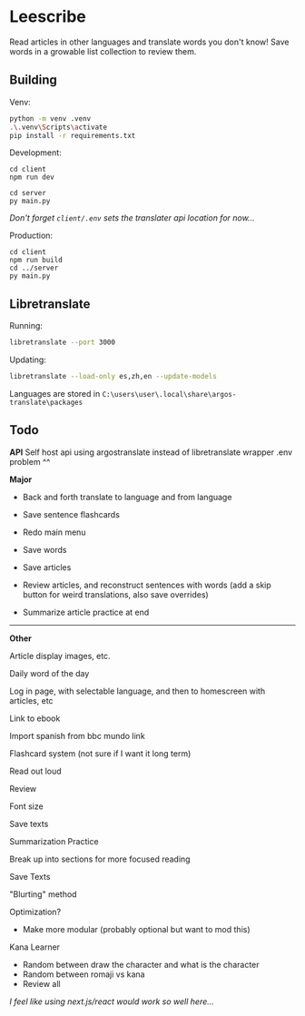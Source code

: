 # Leescribe
Read articles in other languages and translate words you don't know!
Save words in a growable list collection to review them.


## Building
Venv:
```sh
python -m venv .venv
.\.venv\Scripts\activate
pip install -r requirements.txt
```

Development:
```
cd client
npm run dev
```
```
cd server
py main.py
```
*Don't forget `client/.env` sets the translater api location for now...*

Production:
```
cd client
npm run build
cd ../server
py main.py
```


## Libretranslate
Running:
```sh
libretranslate --port 3000
```

Updating:
```sh
libretranslate --load-only es,zh,en --update-models
```

Languages are stored in `C:\users\user\.local\share\argos-translate\packages`

## Todo
**API**
Self host api using argostranslate instead of libretranslate wrapper
.env problem ^^

**Major**
* Back and forth translate to language and from language
* Save sentence flashcards

* Redo main menu
* Save words
* Save articles
* Review articles, and reconstruct sentences with words (add a skip button for weird translations, also save overrides)
* Summarize article practice at end

***

**Other**

Article display images, etc.

Daily word of the day

Log in page, with selectable language, and then to homescreen with articles, etc

Link to ebook

Import spanish from bbc mundo link

Flashcard system (not sure if I want it long term)

Read out loud

Review

Font size

Save texts

Summarization Practice

Break up into sections for more focused reading

Save Texts

"Blurting" method

Optimization?
* Make more modular (probably optional but want to mod this)

Kana Learner
* Random between draw the character and what is the character
* Random between romaji vs kana
* Review all


*I feel like using next.js/react would work so well here...*